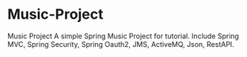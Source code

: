 # Music-Project
Music Project
A simple Spring Music Project for tutorial.
Include Spring MVC, Spring Security, Spring Oauth2, JMS, ActiveMQ, Json, RestAPI.
